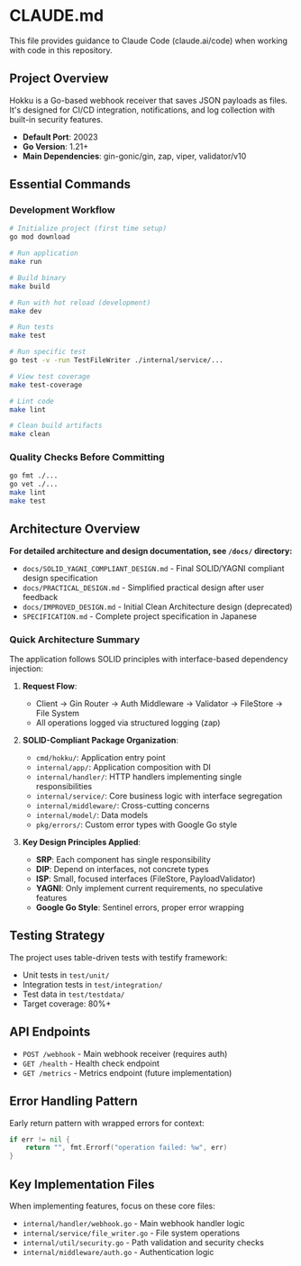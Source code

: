 # CLAUDE.md

This file provides guidance to Claude Code (claude.ai/code) when working with code in this repository.

## Project Overview

Hokku is a Go-based webhook receiver that saves JSON payloads as files. It's designed for CI/CD integration, notifications, and log collection with built-in security features.

- **Default Port**: 20023
- **Go Version**: 1.21+
- **Main Dependencies**: gin-gonic/gin, zap, viper, validator/v10

## Essential Commands

### Development Workflow
```bash
# Initialize project (first time setup)
go mod download

# Run application
make run

# Build binary
make build

# Run with hot reload (development)
make dev

# Run tests
make test

# Run specific test
go test -v -run TestFileWriter ./internal/service/...

# View test coverage
make test-coverage

# Lint code
make lint

# Clean build artifacts
make clean
```

### Quality Checks Before Committing
```bash
go fmt ./...
go vet ./...
make lint
make test
```

## Architecture Overview

**For detailed architecture and design documentation, see `/docs/` directory:**

- `docs/SOLID_YAGNI_COMPLIANT_DESIGN.md` - Final SOLID/YAGNI compliant design specification
- `docs/PRACTICAL_DESIGN.md` - Simplified practical design after user feedback  
- `docs/IMPROVED_DESIGN.md` - Initial Clean Architecture design (deprecated)
- `SPECIFICATION.md` - Complete project specification in Japanese

### Quick Architecture Summary

The application follows SOLID principles with interface-based dependency injection:

1. **Request Flow**: 
   - Client → Gin Router → Auth Middleware → Validator → FileStore → File System
   - All operations logged via structured logging (zap)

2. **SOLID-Compliant Package Organization**:
   - `cmd/hokku/`: Application entry point  
   - `internal/app/`: Application composition with DI
   - `internal/handler/`: HTTP handlers implementing single responsibilities
   - `internal/service/`: Core business logic with interface segregation
   - `internal/middleware/`: Cross-cutting concerns
   - `internal/model/`: Data models
   - `pkg/errors/`: Custom error types with Google Go style

3. **Key Design Principles Applied**:
   - **SRP**: Each component has single responsibility
   - **DIP**: Depend on interfaces, not concrete types
   - **ISP**: Small, focused interfaces (FileStore, PayloadValidator)
   - **YAGNI**: Only implement current requirements, no speculative features
   - **Google Go Style**: Sentinel errors, proper error wrapping

## Testing Strategy

The project uses table-driven tests with testify framework:

- Unit tests in `test/unit/`
- Integration tests in `test/integration/`
- Test data in `test/testdata/`
- Target coverage: 80%+

## API Endpoints

- `POST /webhook` - Main webhook receiver (requires auth)
- `GET /health` - Health check endpoint
- `GET /metrics` - Metrics endpoint (future implementation)

## Error Handling Pattern

Early return pattern with wrapped errors for context:
```go
if err != nil {
    return "", fmt.Errorf("operation failed: %w", err)
}
```

## Key Implementation Files

When implementing features, focus on these core files:
- `internal/handler/webhook.go` - Main webhook handler logic
- `internal/service/file_writer.go` - File system operations
- `internal/util/security.go` - Path validation and security checks
- `internal/middleware/auth.go` - Authentication logic